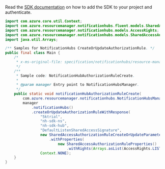 Read the [SDK documentation](https://github.com/Azure/azure-sdk-for-java/blob/azure-resourcemanager-notificationhubs_1.0.0-beta.2/sdk/notificationhubs/azure-resourcemanager-notificationhubs/README.md) on how to add the SDK to your project and authenticate.

```java
import com.azure.core.util.Context;
import com.azure.resourcemanager.notificationhubs.fluent.models.SharedAccessAuthorizationRuleProperties;
import com.azure.resourcemanager.notificationhubs.models.AccessRights;
import com.azure.resourcemanager.notificationhubs.models.SharedAccessAuthorizationRuleCreateOrUpdateParameters;
import java.util.Arrays;

/** Samples for NotificationHubs CreateOrUpdateAuthorizationRule. */
public final class Main {
    /*
     * x-ms-original-file: specification/notificationhubs/resource-manager/Microsoft.NotificationHubs/stable/2017-04-01/examples/NotificationHubs/NotificationHubAuthorizationRuleCreate.json
     */
    /**
     * Sample code: NotificationHubAuthorizationRuleCreate.
     *
     * @param manager Entry point to NotificationHubsManager.
     */
    public static void notificationHubAuthorizationRuleCreate(
        com.azure.resourcemanager.notificationhubs.NotificationHubsManager manager) {
        manager
            .notificationHubs()
            .createOrUpdateAuthorizationRuleWithResponse(
                "5ktrial",
                "nh-sdk-ns",
                "nh-sdk-hub",
                "DefaultListenSharedAccessSignature",
                new SharedAccessAuthorizationRuleCreateOrUpdateParameters()
                    .withProperties(
                        new SharedAccessAuthorizationRuleProperties()
                            .withRights(Arrays.asList(AccessRights.LISTEN, AccessRights.SEND))),
                Context.NONE);
    }
}
```
